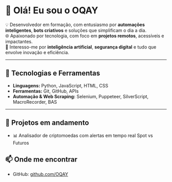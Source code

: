 # 👋 Olá! Eu sou o OQAY

💡 Desenvolvedor em formação, com entusiasmo por **automações inteligentes**, **bots criativos** e soluções que simplificam o dia a dia.  
🌐 Apaixonado por tecnologia, com foco em **projetos remotos**, acessíveis e impactantes.  
🧠 Interesso-me por **inteligência artificial**, **segurança digital** e tudo que envolve inovação e eficiência.

---

## 🚀 Tecnologias e Ferramentas
- **Linguagens:** Python, JavaScript, HTML, CSS
- **Ferramentas:** Git, GitHub, APIs  
- **Automação & Web Scraping:** Selenium, Puppeteer, SilverScript, MacroRecorder, BAS  

---

## 🔧 Projetos em andamento
- 📊 Analisador de criptomoedas com alertas em tempo real Spot vs Futuros

## 📫 Onde me encontrar
- GitHub: [github.com/OQAY](https://github.com/OQAY)
